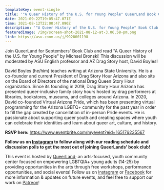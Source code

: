 ```yaml
---
templateKey: event-single
title: '"A Queer History of the U.S. for Young People" QueerLand Book Club: Part 2!'
date: 2021-09-22T19:05:47.071Z
time: 2021-08-12T22:00:47.090Z
description: '"A Queer History of the U.S. for Young People" Book Club: Part 2'
featuredimage: /img/screen-shot-2021-08-12-at-3.06.58-pm.png
link: https://asu.zoom.us/j/9928001198
---
```

Join QueerLand for Septembers' Book Club and read "A Queer History of the U.S. for Young People" by Michael Bronski! This discussion will be moderated by ASU English professor and AZ Drag Story host, David Boyles! 

David Boyles (he/him) teaches writing at Arizona State University. He is a co-founder and current President of Drag Story Hour Arizona and also sits on the Board of Directors of the national Drag Queen Story Hour organization. Since its founding in 2019, Drag Story Hour Arizona has presented queer-inclusive family story hours hosted by drag performers at libraries, bookstores, museums, and colleges around Arizona. In 2020, David co-founded Virtual Arizona Pride, which has been presenting virtual programming for the Arizona LGBTQ+ community for the past year in order to fill the gap created by cancellation of in-person Pride events. He is passionate about supporting queer youth and creating spaces where youth can celebrate their identities and learn about queer art, culture, and history.

**RSVP here:** https://www.eventbrite.com/myevent?eid=165176235567 

**Follow us on [Instagram](<>) to follow along with our reading schedule and discussion polls to get the most out of joining QueerLands' book club!**

This event is hosted by [QueerLand](<>); an arts-focused, youth community center focused on empowering LGBTQIA+ young adults (14-25) by providing opportunities in the arts through free workshops, performance opportunities, and social events! Follow us on [Instagram](<>) or [Facebook](<>) for more information & updates on future events, and feel free to support our work on [Patreon](<>)!